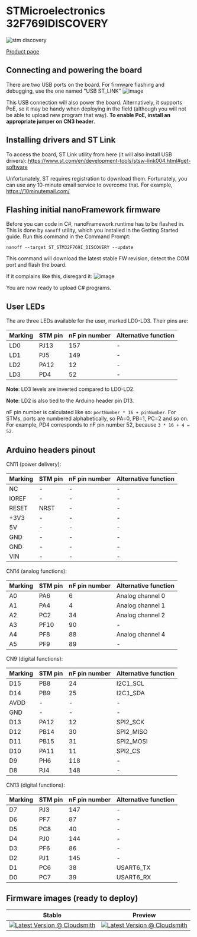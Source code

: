 # STMicroelectronics 32F769IDISCOVERY

![stm discovery](../../images/reference-targets/stm32f769i-disco.jpg)

[Product page](http://www.st.com/en/evaluation-tools/32f769idiscovery.html)

## Connecting and powering the board

There are two USB ports on the board. For firmware flashing and debugging, use the one named "USB ST_LINK"
![image](https://user-images.githubusercontent.com/71982803/132203876-38002367-37d2-49e0-b6c4-d417352cd6a6.png)

This USB connection will also power the board. Alternatively, it supports PoE, so it may be handy when deploying in the field (although you will not be able to upload new program that way). **To enable PoE, install an appropriate jumper on CN3 header**.

## Installing drivers and ST Link

To access the board, ST Link utility from here (it will also install USB drivers):
https://www.st.com/en/development-tools/stsw-link004.html#get-software

Unfortunately, ST requires registration to download them. Fortunately, you can use any 10-minute email service to overcome that. For example, https://10minutemail.com/

## Flashing initial nanoFramework firmware

Before you can code in C#, nanoFramework runtime has to be flashed in. This is done by `nanoff` utility, which you installed in the Getting Started guide. Run this command in the Command Prompt:

`nanoff --target ST_STM32F769I_DISCOVERY --update`

This command will download the latest stable FW revision, detect the COM port and flash the board.

If it complains like this, disregard it:
![image](https://user-images.githubusercontent.com/71982803/132205447-64ad0120-7477-4a49-8a03-feefce789a57.png)

You are now ready to upload C# programs.

## User LEDs

The are three LEDs available for the user, marked LD0-LD3. Their pins are:

|Marking|STM pin|nF pin number|Alternative function|
|---|---|---|---|
|LD0|PJ13|157|-|
|LD1|PJ5|149|-|
|LD2|PA12|12|-|
|LD3|PD4|52|-|

**Note**: LD3 levels are inverted compared to LD0-LD2.

**Note**: LD2 is also tied to the Arduino header pin D13.

nF pin number is calculated like so: `portNumber * 16 + pinNumber`. For STMs, ports are numbered alphabetically, so PA=0, PB=1, PC=2 and so on. For example, PD4 corresponds to nF pin number 52, because `3 * 16 + 4 = 52`.

## Arduino headers pinout

CN11 (power delivery):

|Marking|STM pin|nF pin number|Alternative function|
|---|---|---|---|
|NC|-|-|-|
|IOREF|-|-|-|
|RESET|NRST|-|-|
|+3V3|-|-|-|
|5V|-|-|-|
|GND|-|-|-|
|GND|-|-|-|
|VIN|-|-|-|

CN14 (analog functions):

|Marking|STM pin|nF pin number|Alternative function|
|---|---|---|---|
|A0|PA6|6|Analog channel 0|
|A1|PA4|4|Analog channel 1|
|A2|PC2|34|Analog channel 2|
|A3|PF10|90|-|
|A4|PF8|88|Analog channel 4|
|A5|PF9|89|-|

CN9 (digital functions):

|Marking|STM pin|nF pin number|Alternative function|
|---|---|---|---|
|D15|PB8|24|I2C1_SCL|
|D14|PB9|25|I2C1_SDA|
|AVDD|-|-|-|
|GND|-|-|-|
|D13|PA12|12|SPI2_SCK|
|D12|PB14|30|SPI2_MISO|
|D11|PB15|31|SPI2_MOSI|
|D10|PA11|11|SPI2_CS|
|D9|PH6|118|-|
|D8|PJ4|148|-|

CN13 (digital functions):

|Marking|STM pin|nF pin number|Alternative function|
|---|---|---|---|
|D7|PJ3|147|-|
|D6|PF7|87|-|
|D5|PC8|40|-|
|D4|PJ0|144|-|
|D3|PF6|86|-|
|D2|PJ1|145|-|
|D1|PC6|38|USART6_TX|
|D0|PC7|39|USART6_RX|

## Firmware images (ready to deploy)

| Stable | Preview |
|---|---|
| [![Latest Version @ Cloudsmith](https://api-prd.cloudsmith.io/v1/badges/version/net-nanoframework/nanoframework-images/raw/ST_STM32F769I_DISCOVERY/latest/x/?render=true)](https://cloudsmith.io/~net-nanoframework/repos/nanoframework-images/packages/detail/raw/ST_STM32F769I_DISCOVERY/latest/) | [![Latest Version @ Cloudsmith](https://api-prd.cloudsmith.io/v1/badges/version/net-nanoframework/nanoframework-images-dev/raw/ST_STM32F769I_DISCOVERY/latest/x/?render=true)](https://cloudsmith.io/~net-nanoframework/repos/nanoframework-images-dev/packages/detail/raw/ST_STM32F769I_DISCOVERY/latest/) |
